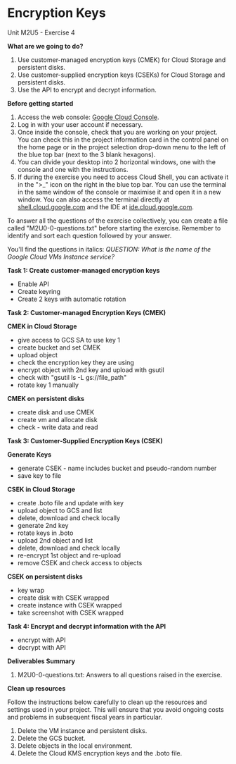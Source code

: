 # **Encryption Keys**

Unit M2U5 - Exercise 4

**What are we going to do?**

1. Use customer-managed encryption keys (CMEK) for Cloud Storage and persistent disks.
2. Use customer-supplied encryption keys (CSEKs) for Cloud Storage and persistent disks.
3. Use the API to encrypt and decrypt information.

**Before getting started**

1. Access the web console: [Google Cloud Console](https://console.cloud.google.com/).
2. Log in with your user account if necessary.
3. Once inside the console, check that you are working on your project. You can check this in the project information card in the control panel on the home page or in the project selection drop-down menu to the left of the blue top bar (next to the 3 blank hexagons).
4. You can divide your desktop into 2 horizontal windows, one with the console and one with the instructions.
5. If during the exercise you need to access Cloud Shell, you can activate it in the ">_" icon on the right in the blue top bar. You can use the terminal in the same window of the console or maximise it and open it in a new window. You can also access the terminal directly at [shell.cloud.google.com](https://shell.cloud.google.com/) and the IDE at [ide.cloud.google.com](https://ide.cloud.google.com/).

To answer all the questions of the exercise collectively, you can create a file called "M2U0-0-questions.txt" before starting the exercise. Remember to identify and sort each question followed by your answer.

You&#39;ll find the questions in italics: _QUESTION: What is the name of the Google Cloud VMs Instance service?_

**Task 1: Create customer-managed encryption keys**

- Enable API
- Create keyring
- Create 2 keys with automatic rotation

**Task 2: Customer-managed Encryption Keys (CMEK)**

**CMEK in Cloud Storage**

- give access to GCS SA to use key 1
- create bucket and set CMEK
- upload object
- check the encryption key they are using
- encrypt object with 2nd key and upload with gsutil
- check with "gsutil ls -L gs://file_path"
- rotate key 1 manually

**CMEK on persistent disks**

- create disk and use CMEK
- create vm and allocate disk
- check - write data and read

**Task 3: Customer-Supplied Encryption Keys (CSEK)**

**Generate Keys**

- generate CSEK - name includes bucket and pseudo-random number
- save key to file

**CSEK in Cloud Storage**

- create .boto file and update with key
- upload object to GCS and list
- delete, download and check locally
- generate 2nd key
- rotate keys in .boto
- upload 2nd object and list
- delete, download and check locally
- re-encrypt 1st object and re-upload
- remove CSEK and check access to objects

**CSEK on persistent disks**

- key wrap
- create disk with CSEK wrapped
- create instance with CSEK wrapped
- take screenshot with CSEK wrapped

**Task 4: Encrypt and decrypt information with the API**

- encrypt with API
- decrypt with API

**Deliverables Summary**

1. M2U0-0-questions.txt: Answers to all questions raised in the exercise.

**Clean up resources**

Follow the instructions below carefully to clean up the resources and settings used in your project. This will ensure that you avoid ongoing costs and problems in subsequent fiscal years in particular.

1. Delete the VM instance and persistent disks.
2. Delete the GCS bucket.
3. Delete objects in the local environment.
4. Delete the Cloud KMS encryption keys and the .boto file.

